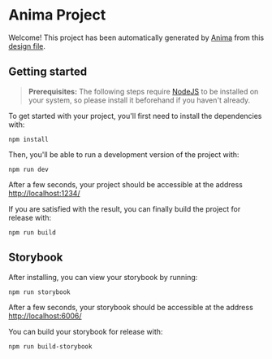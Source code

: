 # Anima Project

Welcome! This project has been automatically generated by [Anima](https://animaapp.com/) from this [design file](https://www.figma.com/file/5hRP7rTzPxEbmVVlU1Xkq4/%EC%98%A4%ED%8C%94%EC%B2%AD%EC%B6%98-%ED%94%84%EB%A1%A0%ED%8A%B8%20%EA%B0%9C%EB%B0%9C%EC%9A%A9).

## Getting started

> **Prerequisites:**
> The following steps require [NodeJS](https://nodejs.org/en/) to be installed on your system, so please
> install it beforehand if you haven't already.

To get started with your project, you'll first need to install the dependencies with:

```
npm install
```

Then, you'll be able to run a development version of the project with:

```
npm run dev
```

After a few seconds, your project should be accessible at the address
[http://localhost:1234/](http://localhost:1234/)


If you are satisfied with the result, you can finally build the project for release with:

```
npm run build
```

## Storybook

After installing, you can view your storybook by running:

```
npm run storybook
```

After a few seconds, your storybook should be accessible at the address
[http://localhost:6006/](http://localhost:6006/)

You can build your storybook for release with:

```
npm run build-storybook
```
